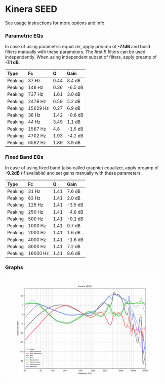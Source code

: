 # Kinera SEED
See [usage instructions](https://github.com/jaakkopasanen/AutoEq#usage) for more options and info.

### Parametric EQs
In case of using parametric equalizer, apply preamp of **-7.1dB** and build filters manually
with these parameters. The first 5 filters can be used independently.
When using independent subset of filters, apply preamp of **-7.1 dB**.

| Type    | Fc       |    Q | Gain    |
|:--------|:---------|:-----|:--------|
| Peaking | 37 Hz    | 0.44 | 8.4 dB  |
| Peaking | 148 Hz   | 0.36 | -6.5 dB |
| Peaking | 737 Hz   | 1.61 | 3.0 dB  |
| Peaking | 2479 Hz  | 6.59 | 5.2 dB  |
| Peaking | 15629 Hz | 0.27 | 6.9 dB  |
| Peaking | 38 Hz    | 1.42 | -0.6 dB |
| Peaking | 44 Hz    | 3.49 | 1.1 dB  |
| Peaking | 1567 Hz  | 4.8  | -1.5 dB |
| Peaking | 4702 Hz  | 1.93 | -4.2 dB |
| Peaking | 6592 Hz  | 1.89 | 3.9 dB  |

### Fixed Band EQs
In case of using fixed band (also called graphic) equalizer, apply preamp of **-9.2dB**
(if available) and set gains manually with these parameters.

| Type    | Fc       |    Q | Gain    |
|:--------|:---------|:-----|:--------|
| Peaking | 31 Hz    | 1.41 | 7.6 dB  |
| Peaking | 63 Hz    | 1.41 | 2.0 dB  |
| Peaking | 125 Hz   | 1.41 | -3.5 dB |
| Peaking | 250 Hz   | 1.41 | -4.8 dB |
| Peaking | 500 Hz   | 1.41 | -0.1 dB |
| Peaking | 1000 Hz  | 1.41 | 0.7 dB  |
| Peaking | 2000 Hz  | 1.41 | 1.6 dB  |
| Peaking | 4000 Hz  | 1.41 | -1.6 dB |
| Peaking | 8000 Hz  | 1.41 | 7.2 dB  |
| Peaking | 16000 Hz | 1.41 | 8.6 dB  |

### Graphs
![](./Kinera%20SEED.png)